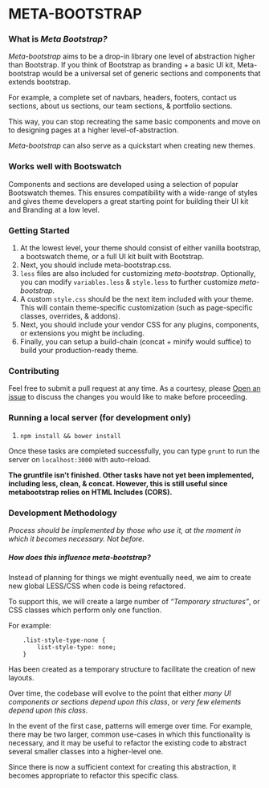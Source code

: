 # META-BOOTSTRAP

### What is *Meta Bootstrap?*

*Meta-bootstrap* aims to be a drop-in library one level of abstraction higher than Bootstrap. If you think of Bootstrap as branding + a basic UI kit, Meta-bootstrap would be a universal set of generic sections and components that extends bootstrap.

For example, a complete set of navbars, headers, footers, contact us sections, about us sections, our team sections, & portfolio sections.

This way, you can stop recreating the same basic components and move on to designing pages at a higher level-of-abstraction.

*Meta-bootstrap* can also serve as a quickstart when creating new themes.

### Works well with Bootswatch

Components and sections are developed using a selection of popular Bootswatch themes. This ensures compatibility with a wide-range of styles and gives theme developers a great starting point for building their UI kit and Branding at a low level.

### Getting Started

1. At the lowest level, your theme should consist of either vanilla bootstrap, a bootswatch theme, or a full UI kit built with Bootstrap.
2. Next, you should include meta-bootstrap.css.
3. `less` files are also included for customizing *meta-bootstrap*. Optionally, you can modify `variables.less` & `style.less` to further customize *meta-bootstrap*.
4. A custom `style.css` should be the next item included with your theme. This will contain theme-specific customization (such as page-specific classes, overrides, & addons).
5. Next, you should include your vendor CSS for any plugins, components, or extensions you might be including.
6. Finally, you can setup a build-chain (concat + minify would suffice) to build your production-ready theme.

### Contributing

Feel free to submit a pull request at any time. As a courtesy, please <a href="https://github.com/kidGodzilla/meta-bootstrap/issues">Open an issue</a> to discuss the changes you would like to make before proceeding.

### Running a local server (for development only)

1. `npm install && bower install`

Once these tasks are completed successfully, you can type `grunt` to run the server on `localhost:3000` with auto-reload.

**The gruntfile isn't finished. Other tasks have not yet been implemented, including less, clean, & concat. However, this is still useful since metabootstrap relies on HTML Includes (CORS).**

### Development Methodology

*Process should be implemented by those who use it, at the moment in which it becomes necessary. Not before.*

##### How does this influence meta-bootstrap?

Instead of planning for things we might eventually need, we aim to create new global LESS/CSS when code is being refactored.

To support this, we will create a large number of *“Temporary structures”*, or CSS classes which perform only one function.

For example:

        .list-style-type-none {
            list-style-type: none;
        }

Has been created as a temporary structure to facilitate the creation of new layouts.

Over time, the codebase will evolve to the point that either *many UI components or sections depend upon this class*, or *very few elements depend upon this class*.

In the event of the first case, patterns will emerge over time. For example, there may be two larger, common use-cases in which this functionality is necessary, and it may be useful to refactor the existing code to abstract several smaller classes into a higher-level one.

Since there is now a sufficient context for creating this abstraction, it becomes appropriate to refactor this specific class.

